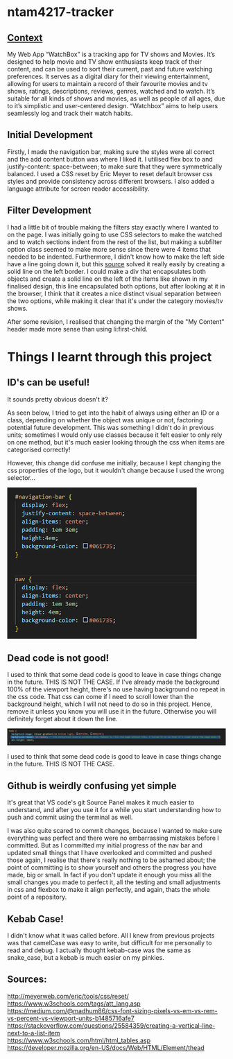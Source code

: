 # ntam4217-tracker
## <u><b>Context</b></u>
My Web App “WatchBox” is a tracking app for TV shows and Movies. It’s designed to help movie and TV show enthusiasts keep track of their content, and can be used to sort their current, past and future watching preferences. It serves as a digital diary for their viewing entertainment, allowing for users to maintain a record of their favourite movies and tv shows, ratings, descriptions, reviews, genres, watched and to watch. It’s suitable for all kinds of shows and movies, as well as people of all ages, due to it’s simplistic and user-centered design. “Watchbox” aims to help users seamlessly log and track their watch habits.

## Initial Development
Firstly, I made the navigation bar, making sure the styles were all correct and the add content button was where I liked it. I utilised flex box to and justify-content: space-between; to make sure that they were symmetrically balanced. I used a CSS reset by Eric Meyer to reset default browser css styles and provide consistency across different browsers. I also added a language attribute for screen reader accessibility.


## Filter Development
I had a little bit of trouble making the filters stay exactly where I wanted to on the page. I was initially going to use CSS selectors to make the watched and to watch sections indent from the rest of the list, but making a subfilter option class seemed to make more sense since there were 4 items that needed to be indented. Furthermore, I didn't know how to make the left side have a line going down it, but this <a href="https://stackoverflow.com/questions/25584359/creating-a-vertical-line-next-to-a-list-item">source</a> solved it really easily by creating a solid line on the left border. I could make a div that encapsulates both objects and create a solid line on the left of the items like shown in my finalised design, this line encapsulated both options, but after looking at it in the browser, I think that it creates a nice distinct visual separation between the two options, while making it clear that it's under the category movies/tv shows.


After some revision, I realised that changing the margin of the "My Content" header made more sense than using li:first-child.

# Things I learnt through this project
## ID's can be useful!
It sounds pretty obvious doesn't it?

As seen below, I tried to get into the habit of always using either an ID or a class, depending on whether the object was unique or not, factoring potential future development. This was something I didn't do in previous units; sometimes I would only use classes because it felt easier to only rely on one method, but it's much easier looking through the css when items are categorised correctly!

However, this change did confuse me initially, because I kept changing the css properties of the logo, but it wouldn't change because I used the wrong selector... 

![Alt text](readme-assets/image.png)

## Dead code is not good!

I used to think that some dead code is good to leave in case things change in the future. THIS IS NOT THE CASE. If I've already made the background 100% of the viewport height, there's no use having background no repeat in the css code. That css can come if I need to scroll lower than the background height, which I will not need to do so in this project. Hence, remove it unless you know you will use it in the future. Otherwise you will definitely forget about it down the line.

![Alt text](readme-assets/no-repeat.png)

I used to think that some dead code is good to leave in case things change in the future. THIS IS NOT THE CASE. 

## Github is weirdly confusing yet simple
It's great that VS code's git Source Panel makes it much easier to understand, and after you use it for a while you start understanding how to push and commit using the terminal as well.

I was also quite scared to commit changes, because I wanted to make sure everything was perfect and there were no embarrassing mistakes before I committed. But as I committed my initial progress of the nav bar and updated small things that I have overlooked and committed and pushed those again, I realise that there's really nothing to be ashamed about; the point of committing is to show yourself and others the progress you have made, big or small. In fact if you don't update it enough you miss all the small changes you made to perfect it, all the testing and small adjustments in css and flexbox to make it align perfectly, and again, thats the whole point of a repository. 

## Kebab Case!
I didn't know what it was called before. All I knew from previous projects was that camelCase was easy to write, but difficult for me personally to read and debug. I actually thought kebab-case was the same as snake_case, but a kebab is much easier on my pinkies.

## Sources:
http://meyerweb.com/eric/tools/css/reset/
<br>https://www.w3schools.com/tags/att_lang.asp
<br>https://medium.com/@madhum86/css-font-sizing-pixels-vs-em-vs-rem-vs-percent-vs-viewport-units-b1485716afe7
<br>https://stackoverflow.com/questions/25584359/creating-a-vertical-line-next-to-a-list-item
<br>https://www.w3schools.com/html/html_tables.asp
<br>https://developer.mozilla.org/en-US/docs/Web/HTML/Element/thead


